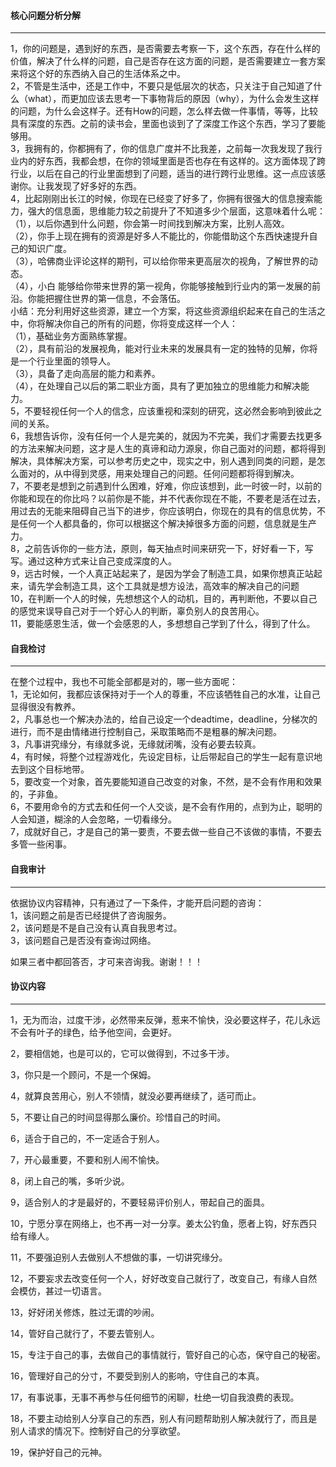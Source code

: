 #### 核心问题分析分解
*************************************************************************************************************************************
1，你的问题是，遇到好的东西，是否需要去考察一下，这个东西，存在什么样的价值，解决了什么样的问题，自己是否存在这方面的问题，是否需要建立一套方案来将这个好的东西纳入自己的生活体系之中。    
2，不管是生活中，还是工作中，不要只是低层次的状态，只关注于自己知道了什么（what），而更加应该去思考一下事物背后的原因（why），为什么会发生这样的问题，为什么会这样子。还有How的问题，怎么样去做一件事情，等等，比较具有深度的东西。之前的读书会，里面也谈到了了深度工作这个东西，学习了要能够用。    
3，我拥有的，你都拥有了，你的信息广度并不比我差，之前每一次我发现了我行业内的好东西，我都会想，在你的领域里面是否也存在有这样的。这方面体现了跨行业，以后在自己的行业里面想到了问题，适当的进行跨行业思维。这一点应该感谢你。让我发现了好多好的东西。   
4，比起刚刚出长江的时候，你现在已经变了好多了，你拥有很强大的信息搜索能力，强大的信息面，思维能力较之前提升了不知道多少个层面，这意味着什么呢：   
（1），以后你遇到什么问题，你会第一时间找到解决方案，比别人高效。    
（2），你手上现在拥有的资源是好多人不能比的，你能借助这个东西快速提升自己的知识广度。    
（3），哈佛商业评论这样的期刊，可以给你带来更高层次的视角，了解世界的动态。     
（4），小白 能够给你带来世界的第一视角，你能够接触到行业内的第一发展的前沿。你能把握住世界的第一信息，不会落伍。    
小结：充分利用好这些资源，建立一个方案，将这些资源组织起来在自己的生活之中，你将解决你自己的所有的问题，你将变成这样一个人：    
（1），基础业务方面熟练掌握。    
（2），具有前沿的发展视角，能对行业未来的发展具有一定的独特的见解，你将是一个行业里面的领导人。    
（3），具备了走向高层的能力和素养。    
（4），在处理自己以后的第二职业方面，具有了更加独立的思维能力和解决能力。   
5，不要轻视任何一个人的信念，应该重视和深刻的研究，这必然会影响到彼此之间的关系。    
6，我想告诉你，没有任何一个人是完美的，就因为不完美，我们才需要去找更多的方法来解决问题，这才是人生的真谛和动力源泉，你自己面对的问题，都将得到解决，具体解决方案，可以参考历史之中，现实之中，别人遇到同类的问题，是怎么面对的，从中得到灵感，用来处理自己的问题。任何问题都将得到解决。    
7，不要老是想到之前遇到什么困难，好难，你应该想到，此一时彼一时，以前的你能和现在的你比吗？以前你是不能，并不代表你现在不能，不要老是活在过去，用过去的无能来阻碍自己当下的进步，你应该明白，你现在的具有的信息优势，不是任何一个人都具备的，你可以根据这个解决掉很多方面的问题，信息就是生产力。    
8，之前告诉你的一些方法，原则，每天抽点时间来研究一下，好好看一下，写写。通过这种方式来让自己变成深度的人。    
9，远古时候，一个人真正站起来了，是因为学会了制造工具，如果你想真正站起来，请先学会制造工具，这个工具就是想方设法，高效率的解决自己的问题    
10，在判断一个人的时候，先想想这个人的动机，目的，再判断他，不要以自己的感觉来误导自己对于一个好心人的判断，辜负别人的良苦用心。    
11，要能感恩生活，做一个会感恩的人，多想想自己学到了什么，得到了什么。   


#### 自我检讨
*************************************************************************************************************************************
在整个过程中，我也不可能全部都是对的，哪一些方面呢：    
1，无论如何，我都应该保持对于一个人的尊重，不应该牺牲自己的水准，让自己显得很没有教养。   
2，凡事总也一个解决办法的，给自己设定一个deadtime，deadline，分梯次的进行，而不是由情绪进行控制自己，采取策略而不是粗暴的解决问题。     
3，凡事讲究缘分，有缘就多说，无缘就闭嘴，没有必要去较真。    
4，有时候，将整个过程游戏化，先设定目标，让后带起自己的学生一起有意识地去到这个目标地带。    
5，要改变一个对象，首先要能知道自己改变的对象，不然，是不会有作用和效果的，子非鱼。    
6，不要用命令的方式去和任何一个人交谈，是不会有作用的，点到为止，聪明的人会知道，糊涂的人会忽略，一切看缘分。    
7，成就好自己，才是自己的第一要责，不要去做一些自己不该做的事情，不要去多管一些闲事。     


#### 自我审计
*************************************************************************************************************************************
依据协议内容精神，只有通过了一下条件，才能开启问题的咨询：    
1，该问题之前是否已经提供了咨询服务。    
2，该问题是不是自己没有认真自我思考过。   
3，该问题自己是否没有查询过网络。     

如果三者中都回答否，才可来咨询我。谢谢！！！


#### 协议内容
*************************************************************************************************************************************
1，无为而治，过度干涉，必然带来反弹，惹来不愉快，没必要这样子，花儿永远不会有叶子的绿色，给予他空间，会更好。    

2，要相信她，也是可以的，它可以做得到，不过多干涉。   

3，你只是一个顾问，不是一个保姆。    

4，就算良苦用心，别人不领情，就没必要再继续了，适可而止。    

5，不要让自己的时间显得那么廉价。珍惜自己的时间。       

6，适合于自己的，不一定适合于别人。    

7，开心最重要，不要和别人闹不愉快。   

8，闭上自己的嘴，多听少说。   

9，适合别人的才是最好的，不要轻易评价别人，带起自己的面具。   

10，宁愿分享在网络上，也不再一对一分享。姜太公钓鱼，愿者上钩，好东西只给有缘人。    

11，不要强迫别人去做别人不想做的事，一切讲究缘分。    

12，不要妄求去改变任何一个人，好好改变自己就行了，改变自己，有缘人自然会模仿，甚过一切语言。    

13，好好闭关修炼，胜过无谓的吵闹。    

14，管好自己就行了，不要去管别人。   

15，专注于自己的事，去做自己的事情就行，管好自己的心态，保守自己的秘密。    

16，管理好自己的分寸，不要受到别人的影响，守住自己的本真。    

17，有事说事，无事不再参与任何细节的闲聊，杜绝一切自我浪费的表现。    

18，不要主动给别人分享自己的东西，别人有问题帮助别人解决就行了，而且是别人请求的情况下。控制好自己的分享欲望。      

19，保护好自己的元神。   
